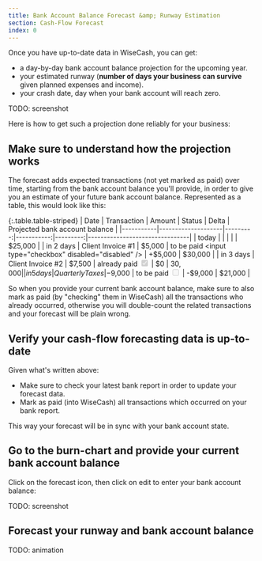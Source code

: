 ```yaml
---
title: Bank Account Balance Forecast &amp; Runway Estimation
section: Cash-Flow Forecast
index: 0
---
```


Once you have up-to-date data in WiseCash, you can get:

* a day-by-day bank account balance projection for the upcoming year.
* your estimated runway (**number of days your business can survive** given planned expenses and income).
* your crash date, day when your bank account will reach zero.

TODO: screenshot

Here is how to get such a projection done reliably for your business:

## Make sure to understand how the projection works

The forecast adds expected transactions (not yet marked as paid) over time, starting from the bank account balance you'll provide, in order to give you an estimate of your future bank account balance. Represented as a table, this would look like this:

{:.table.table-striped}
|  Date     | Transaction        | Amount   | Status     |    Delta | Projected bank account balance |
|-----------|--------------------|---------:|-----------:|---------:|--------------------------------|
| today     |                    |          |            |          |                        $25,000 |
| in 2 days |  Client Invoice #1 |   $5,000 | to be paid <input type="checkbox" disabled="disabled" /> |  +$5,000 |                        $30,000 |
| in 3 days |  Client Invoice #2 |   $7,500 | already paid <input type="checkbox" checked="checked" disabled="disabled" />  |       $0 |                  $30,000 |
| in 5 days |    Quarterly Taxes | -$9,000 | to be paid <input type="checkbox" disabled="disabled" /> | -$9,000 |                        $21,000 |

So when you provide your current bank account balance, make sure to also mark as paid (by "checking" them in WiseCash) all the transactions who already occurred, otherwise you will double-count the related transactions and your forecast will be plain wrong.

## Verify your cash-flow forecasting data is up-to-date

Given what's written above:

* Make sure to check your latest bank report in order to update your forecast data.
* Mark as paid (into WiseCash) all transactions which occurred on your bank report.

This way your forecast will be in sync with your bank account state.

## Go to the burn-chart and provide your current bank account balance

Click on the forecast icon, then click on edit to enter your bank account balance:

TODO: screenshot

## Forecast your runway and bank account balance

TODO: animation
